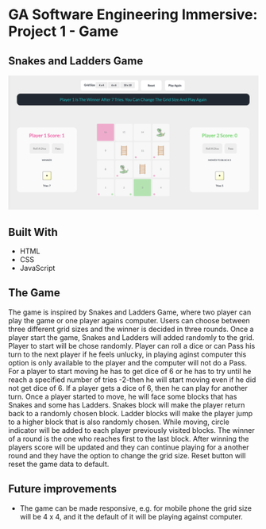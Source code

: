 # GA Software Engineering Immersive: Project 1 - Game

## Snakes and Ladders Game

![Game Screenshot](./images/gameScreenshot.png)

## Built With

- HTML
- CSS
- JavaScript

## The Game

The game is inspired by Snakes and Ladders Game, where two player can play the game or one player agains computer. Users can choose between three different grid sizes and the winner is decided in three rounds. Once a player start the game, Snakes and Ladders will added randomly to the grid. Player to start will be chose randomly. Player can roll a dice or can Pass his turn to the next player if he feels unlucky, in playing aginst computer this option is only available to the player and the computer will not do a Pass. For a player to start moving he has to get dice of 6 or he has to try until he reach a specified number of tries -2-then he will start moving even if he did not get dice of 6. If a player gets a dice of 6, then he can play for another turn. Once a player started to move, he will face some blocks that has Snakes and some has Ladders. Snakes block will make the player return back to a randomly chosen block. Ladder blocks will make the player jump to a higher block that is also randomly chosen. While moving, circle indicator will be added to each player previously visited blocks. The winner of a round is the one who reaches first to the last block. After winning the players score will be updated and they can continue playing for a another round and they have the option to change the grid size. Reset button will reset the game data to default.

## Future improvements

- The game can be made responsive, e.g. for mobile phone the grid size will be 4 x 4, and it the default of it will be playing against computer.
